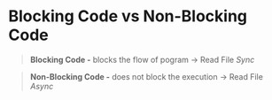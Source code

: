 # Blocking Code vs Non-Blocking Code


> **Blocking Code -** blocks the flow of pogram  ->  Read File *Sync*

> **Non-Blocking Code -** does not block the execution  ->  Read File *Async*
